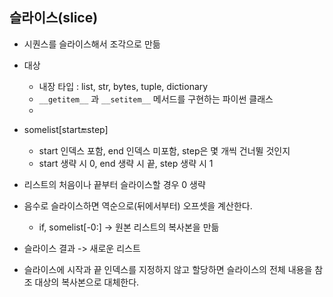 ## 슬라이스(slice)
* 시퀀스를 슬라이스해서 조각으로 만듦
* 대상
  * 내장 타입 : list, str, bytes, tuple, dictionary
  * `__getitem__` 과 `__setitem__` 메서드를 구현하는 파이썬 클래스
  *


* somelist[start:end:step]
  * start 인덱스 포함, end 인덱스 미포함, step은 몇 개씩 건너뛸 것인지 
  * start 생략 시 0, end 생략 시 끝, step 생략 시 1
* 리스트의 처음이나 끝부터 슬라이스할 경우 0 생략
* 음수로 슬라이스하면 역순으로(뒤에서부터) 오프셋을 계산한다.
  * if, somelist[-0:] -> 원본 리스트의 복사본을 만듦
* 슬라이스 결과 -> 새로운 리스트

* 슬라이스에 시작과 끝 인덱스를 지정하지 않고 할당하면 슬라이스의 전체 내용을 참조 대상의 복사본으로 대체한다.
